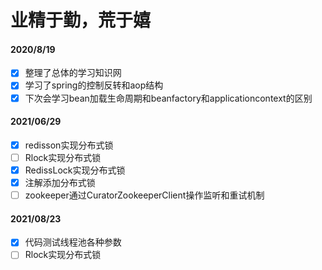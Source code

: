 # 业精于勤，荒于嬉
#### 2020/8/19
- [x] 整理了总体的学习知识网
- [x] 学习了spring的控制反转和aop结构
- [x] 下次会学习bean加载生命周期和beanfactory和applicationcontext的区别

#### 2021/06/29

- [x] redisson实现分布式锁
- [ ] Rlock实现分布式锁
- [x] RedissLock实现分布式锁
- [x] 注解添加分布式锁
- [ ] zookeeper通过CuratorZookeeperClient操作监听和重试机制

#### 2021/08/23
- [x] 代码测试线程池各种参数
- [ ] Rlock实现分布式锁